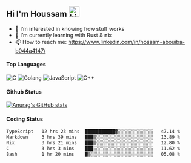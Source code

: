 ## Hi I'm Houssam <img src="https://user-images.githubusercontent.com/1303154/88677602-1635ba80-d120-11ea-84d8-d263ba5fc3c0.gif" width="28px" alt="hi">

- 👀 I’m interested in knowing how stuff works
- 🔭 I’m currently learning with Rust & nix
- 📫 How to reach me: https://www.linkedin.com/in/hossam-abouiba-b044a4147/

#### Top Languages

![C](https://img.shields.io/badge/c-%2300599C.svg?style=for-the-badge&logo=c&logoColor=white)
![Golang](https://img.shields.io/badge/go-blue?style=for-the-badge&logo=Goland)
![JavaScript](https://img.shields.io/badge/javascript-%23323330.svg?style=for-the-badge&logo=javascript&logoColor=%23F7DF1E)
![C++](https://img.shields.io/badge/C%2B%2B-blue?style=for-the-badge&logo=C%2B%2B)


#### Github Status
[![Anurag's GitHub stats](https://github-readme-stats.vercel.app/api?username=0xhoussam&theme=tokyonight)](https://github.com/anuraghazra/github-readme-stats)

#### Coding Status
<!--START_SECTION:waka-->

```txt
TypeScript   12 hrs 23 mins  ███████████▓░░░░░░░░░░░░░   47.14 %
Markdown     3 hrs 39 mins   ███▒░░░░░░░░░░░░░░░░░░░░░   13.89 %
Nix          3 hrs 21 mins   ███▒░░░░░░░░░░░░░░░░░░░░░   12.80 %
C            3 hrs 3 mins    ███░░░░░░░░░░░░░░░░░░░░░░   11.62 %
Bash         1 hr 20 mins    █▒░░░░░░░░░░░░░░░░░░░░░░░   05.08 %
```

<!--END_SECTION:waka-->
